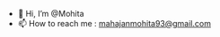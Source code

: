 - 👋 Hi, I’m @Mohita
- 📫 How to reach me : mahajanmohita93@gmail.com

<!---
Mohita1304/Mohita1304 is a ✨ special ✨ repository because its `README.md` (this file) appears on your GitHub profile.
You can click the Preview link to take a look at your changes.
--->
